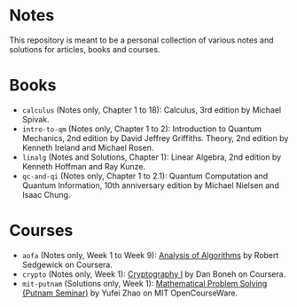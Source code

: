 Notes
======

This repository is meant to be a personal collection of various notes and
solutions for articles, books and courses.

# Books

* `calculus` (Notes only, Chapter 1 to 18): Calculus, 3rd edition by Michael
Spivak.
* `intro-to-qm` (Notes only, Chapter 1 to 2): Introduction to Quantum
Mechanics, 2nd edition by David Jeffrey Griffiths.
Theory, 2nd edition by Kenneth Ireland and Michael Rosen.
* `linalg` (Notes and Solutions, Chapter 1): Linear Algebra, 2nd edition by
Kenneth Hoffman and Ray Kunze.
* `qc-and-qi` (Notes only, Chapter 1 to 2.1): Quantum Computation and Quantum
Information, 10th anniversary edition by Michael Nielsen and Isaac Chung.

# Courses

* `aofa` (Notes only, Week 1 to Week 9):
[Analysis of Algorithms](https://www.coursera.org/learn/analysis-of-algorithms)
by Robert Sedgewick on Coursera.
* `crypto` (Notes only, Week 1):
[Cryptography I](https://www.coursera.org/learn/crypto) by Dan Boneh on
Coursera.
* `mit-putnam` (Solutions only, Week 1):
[Mathematical Problem Solving (Putnam Seminar)](https://ocw.mit.edu/courses/mathematics/18-a34-mathematical-problem-solving-putnam-seminar-fall-2018/index.htm)
by Yufei Zhao on MIT OpenCourseWare.

